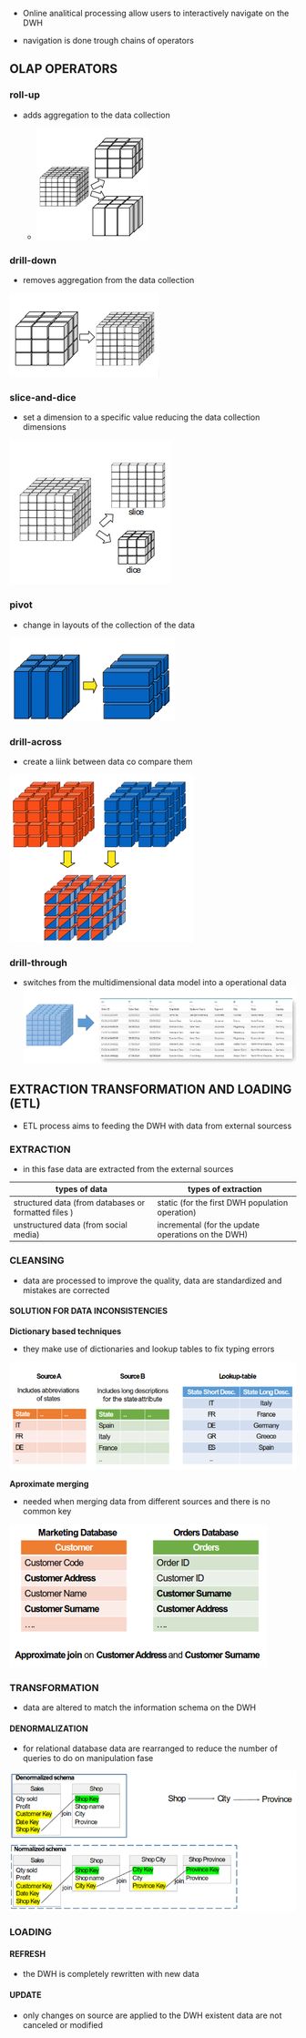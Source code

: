 -  Online analitical processing allow users to interactively navigate on the DWH 

- navigation is done trough chains of operators

## OLAP OPERATORS

### roll-up
	
- adds aggregation to the data collection

	- ![](../assets/Pasted%20image%2020231005143104.png)

### drill-down

- removes aggregation from the data collection

 ![](../assets/Pasted%20image%2020231005143041.png)
 
### slice-and-dice

- set a dimension to a specific value reducing the data collection dimensions

![](../assets/Pasted%20image%2020231005143020.png) 

### pivot
	
 - change in layouts of the collection of the data

 ![](../assets/Pasted%20image%2020231005143426.png)

### drill-across
	
 - create a liink between data co compare them

 ![](../assets/Pasted%20image%2020231005143524.png)

### drill-through
	
 - switches from the multidimensional data model into a operational data 
 ![](../assets/Pasted%20image%2020231005143844.png)

## EXTRACTION TRANSFORMATION AND LOADING (ETL)

- ETL process aims to feeding the DWH with data from external sourcess

### EXTRACTION

-  in this fase data are extracted from the external sources

| types of data                                        | types of extraction                             |
|------------------------------------------------------|-------------------------------------------------|
| structured data (from databases or formatted files ) | static (for the first DWH population operation) |
| unstructured data (from social media)                | incremental (for the update operations on the DWH)| 

### CLEANSING

- data are processed to improve the quality, data are standardized and mistakes are corrected

#### SOLUTION FOR DATA INCONSISTENCIES

**Dictionary based techniques** 

- they make use of dictionaries and lookup tables to fix typing errors 

![](../assets/Pasted%20image%2020231008181755.png)

**Aproximate merging**

- needed when merging data from different sources and there is no common key 

![](../assets/Pasted%20image%2020231008181831.png)
### TRANSFORMATION

- data are altered to match the information schema on the DWH

#### DENORMALIZATION
	
 - for relational database data are rearranged to reduce the number of queries to do on manipulation fase
 
![](../assets/Pasted%20image%2020231005150109.png)

### LOADING

#### REFRESH 

- the DWH is completely rewritten with new data
#### UPDATE

- only changes on source are applied to the DWH existent data are not canceled or modified 